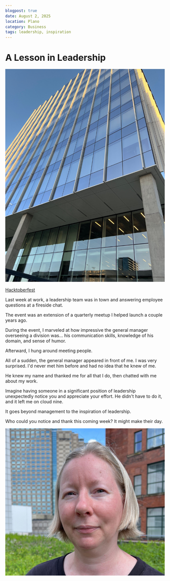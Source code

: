 ```yaml
---
blogpost: true
date: August 2, 2025
location: Plano
category: Business
tags: leadership, inspiration
---
```


# A Lesson in Leadership

![](skyscraper.jpg)

<!--
[Hacktoberfest](https://hackberfest.com/)
-->

[Hacktoberfest](https://hacktoberfest.com/)

Last week at work, a leadership team was in town and answering employee questions at a fireside chat. 

The event was an extension of a quarterly meetup I helped launch a couple years ago. 

During the event, I marveled at how impressive the general manager overseeing a division was... his communication skills, knowledge of his domain, and sense of humor. 

Afterward, I hung around meeting people. 

All of a sudden, the general manager appeared in front of me. I was very surprised. I'd never met him before and had no idea that he knew of me. 

He knew my name and thanked me for all that I do, then chatted with me about my work. 

Imagine having someone in a significant position of leadership unexpectedly notice you and appreciate your effort. He didn't have to do it, and it left me on cloud nine. 

It goes beyond management to the inspiration of leadership. 

Who could you notice and thank this coming week? It might make their day. 

![](me-by-melanie.jpg)

